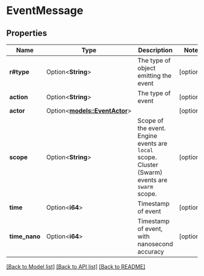 # EventMessage

## Properties

Name | Type | Description | Notes
------------ | ------------- | ------------- | -------------
**r#type** | Option<**String**> | The type of object emitting the event | [optional]
**action** | Option<**String**> | The type of event | [optional]
**actor** | Option<[**models::EventActor**](EventActor.md)> |  | [optional]
**scope** | Option<**String**> | Scope of the event. Engine events are `local` scope. Cluster (Swarm) events are `swarm` scope.  | [optional]
**time** | Option<**i64**> | Timestamp of event | [optional]
**time_nano** | Option<**i64**> | Timestamp of event, with nanosecond accuracy | [optional]

[[Back to Model list]](../README.md#documentation-for-models) [[Back to API list]](../README.md#documentation-for-api-endpoints) [[Back to README]](../README.md)


